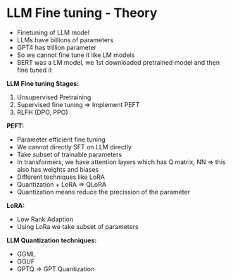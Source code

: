 # LLM Fine tuning - Theory

* Finetuning of LLM model
* LLMs have billions of parameters
* GPT4 has trillion parameter
* So we cannot fine tune it like LM models
* BERT was a LM model, we 1st downloaded pretrained model and then fine tuned it

**LLM Fine tuning Stages:**

1. Unsupervised Pretraining
2. Supervised fine tuning ⇒ Implement PEFT
3. RLFH (DPO, PPO)



**PEFT:**

* Parameter efficient fine tuning
* We cannot directly SFT on LLM directly
* Take subset of trainable parameters
* In transformers, we have attention layers which has Q matrix, NN ⇒ this also has weights and biases
* Different techniques like LoRA
* Quantization + LoRA ⇒ QLoRA
* Quantization means reduce the precission of the parameter



**LoRA:**

* Low Rank Adaption
* Using LoRa we take subset of parameters



**LLM Quantization techniques:**

* GGML
* GGUF
* GPTQ ⇒ GPT Quantization
